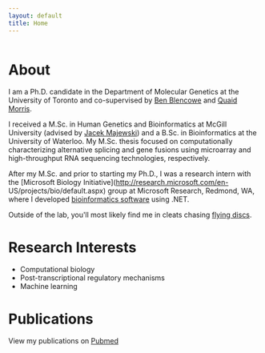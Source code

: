 ```yaml
---
layout: default
title: Home
---
```


<span class="image avatar"><img src="http://individual.utoronto.ca/hakevin/images/avatar2.jpg" alt="" /></span>

# About

I am a Ph.D. candidate in the Department of Molecular Genetics at the University
of Toronto and co-supervised by [Ben
Blencowe](http://sites.utoronto.ca/intron) and [Quaid
Morris](http://morrislab.med.utoronto.ca/homepage.html). 

I received a M.Sc. in Human Genetics and Bioinformatics at McGill University 
(advised by [Jacek Majewski](http://www.genomequebec.mcgill.ca/compgen/majewskilab)) and
a B.Sc. in Bioinformatics at the University of Waterloo. My M.Sc. thesis focused
on computationally characterizing alternative splicing and gene fusions using
microarray and high-throughput RNA sequencing technologies, respectively. 

After my M.Sc. and prior to starting my Ph.D., I was a research intern with the
[Microsoft Biology Initiative](http://research.microsoft.com/en-
US/projects/bio/default.aspx) group at
Microsoft Research, Redmond, WA, where I developed [bioinformatics software](https://seqcos.codeplex.com/) using
.NET.

Outside of the lab, you'll most likely find me in cleats chasing [flying discs](https://en.wikipedia.org/wiki/Ultimate_%28sport%29).

# Research Interests

- Computational biology
- Post-transcriptional regulatory mechanisms
- Machine learning

# Publications

View my publications on
[Pubmed](http://www.ncbi.nlm.nih.gov/pubmed/?term=Kevin+Ha%5Bauthor%5D++canada)
